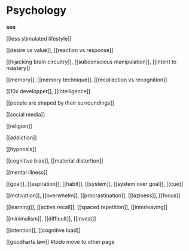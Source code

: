# Psychology

**see**

[[less stimulated lifestyle]]

[[desire vs value]], [[reaction vs response]]

[[hijacking brain circuitry]], [[subconscious manipulation]], [[intent to mastery]]

[[memory]], [[memory technique]], [[recollection vs recognition]]

[[10x developper]], [[intelligence]]

[[people are shaped by their surroundings]]

[[social media]]

[[religion]]

[[addiction]]

[[hypnosis]]

[[cognitive bias]], [[material distortion]]

[[mental illness]]

[[goal]], [[aspiration]], [[habit]], [[system]], [[system over goal]], [[cue]]

[[motivation]], [[overwhelm]], [[procrastination]], [[laziness]], [[focus]]

[[learning]], [[active recall]], [[spaced repetition]], [[interleaving]]

[[minimalism]], [[difficult]], [[invest]]

[[intention]], [[cognitive load]]

[[goodharts law]] #todo move to other page
